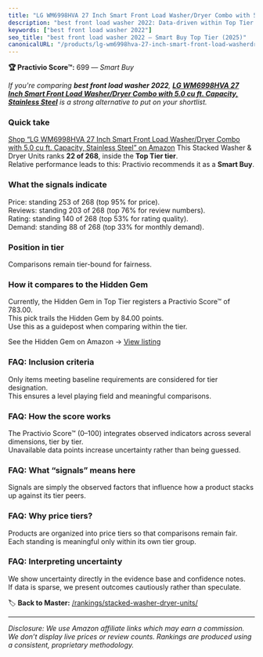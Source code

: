 ```yaml
---
title: "LG WM6998HVA 27 Inch Smart Front Load Washer/Dryer Combo with 5.0 cu ft. Capacity, Stainless Steel"
description: "best front load washer 2022: Data-driven within Top Tier ranking using the Practivio Score™. Positioned by quality, value, demand, findability, momentum."
keywords: ["best front load washer 2022"]
seo_title: "best front load washer 2022 — Smart Buy Top Tier (2025)"
canonicalURL: "/products/lg-wm6998hva-27-inch-smart-front-load-washerdryer-combo-with-50-cu-ft-capacity-stainless-steel-B0D3WFHP5F/"
---
```


**🏆 Practivio Score™:** 699 — _Smart Buy_


*If you're comparing **best front load washer 2022**, **[LG WM6998HVA 27 Inch Smart Front Load Washer/Dryer Combo with 5.0 cu ft. Capacity, Stainless Steel](https://www.amazon.com/dp/B0D3WFHP5F?tag=practivio-20)** is a strong alternative to put on your shortlist.*
### Quick take
[Shop “LG WM6998HVA 27 Inch Smart Front Load Washer/Dryer Combo with 5.0 cu ft. Capacity, Stainless Steel” on Amazon](https://www.amazon.com/dp/B0D3WFHP5F?tag=practivio-20)
This Stacked Washer & Dryer Units ranks **22 of 268**, inside the **Top Tier tier**.  
Relative performance leads to this: Practivio recommends it as a **Smart Buy**.

### What the signals indicate
Price: standing 253 of 268 (top 95% for price).  
Reviews: standing 203 of 268 (top 76% for review numbers).  
Rating: standing 140 of 268 (top 53% for rating quality).  
Demand: standing 88 of 268 (top 33% for monthly demand).

### Position in tier
Comparisons remain tier-bound for fairness.

### How it compares to the Hidden Gem
Currently, the Hidden Gem in Top Tier registers a Practivio Score™ of 783.00.  
This pick trails the Hidden Gem by 84.00 points.  
Use this as a guidepost when comparing within the tier.  

See the Hidden Gem on Amazon → [View listing](https://www.amazon.com/dp/B0D4282T95?tag=practivio-20)

### FAQ: Inclusion criteria
Only items meeting baseline requirements are considered for tier designation.  
This ensures a level playing field and meaningful comparisons.

### FAQ: How the score works
The Practivio Score™ (0–100) integrates observed indicators across several dimensions, tier by tier.  
Unavailable data points increase uncertainty rather than being guessed.

### FAQ: What “signals” means here
Signals are simply the observed factors that influence how a product stacks up against its tier peers.

### FAQ: Why price tiers?
Products are organized into price tiers so that comparisons remain fair.  
Each standing is meaningful only within its own tier group.

### FAQ: Interpreting uncertainty
We show uncertainty directly in the evidence base and confidence notes.  
If data is sparse, we present outcomes cautiously rather than speculate.


🏷️ **Back to Master:** [/rankings/stacked-washer-dryer-units/](/rankings/stacked-washer-dryer-units/)

---
_Disclosure: We use Amazon affiliate links which may earn a commission. We don’t display live prices or review counts. Rankings are produced using a consistent, proprietary methodology._
